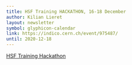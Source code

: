 ```yaml
---
title: HSF Training HACKATHON, 16-18 December
author: Kilian Lieret
layout: newsletter
symbol: glyphicon-calendar
link: https://indico.cern.ch/event/975487/
until: 2020-12-18
---
```


[HSF Training Hackathon](https://indico.cern.ch/event/975487/)
